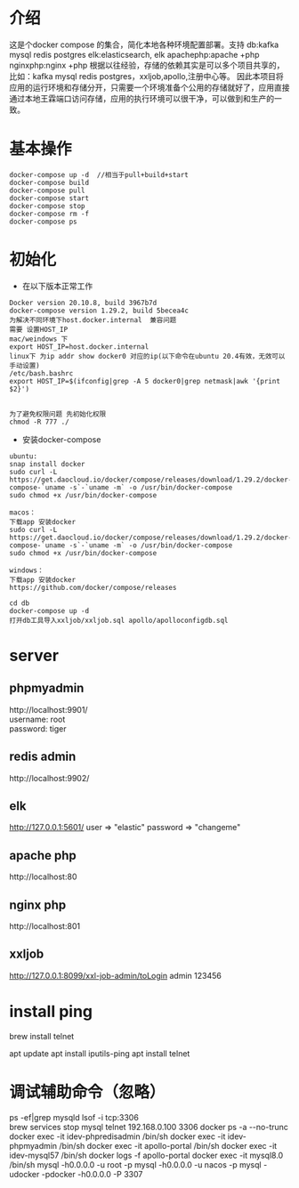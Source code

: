 # 介绍
这是个docker compose 的集合，简化本地各种环境配置部署。支持
db:kafka mysql redis postgres 
elk:elasticsearch, elk
apachephp:apache +php
nginxphp:nginx +php
根据以往经验，存储的依赖其实是可以多个项目共享的，比如：kafka mysql redis postgres，xxljob,apollo,注册中心等。
因此本项目将应用的运行环境和存储分开，只需要一个环境准备个公用的存储就好了，应用直接通过本地王霖端口访问存储，应用的执行环境可以很干净，可以做到和生产的一致。
# 基本操作
```
docker-compose up -d  //相当于pull+build+start
docker-compose build
docker-compose pull
docker-compose start
docker-compose stop
docker-compose rm -f
docker-compose ps
```
# 初始化
- 在以下版本正常工作
```
Docker version 20.10.8, build 3967b7d
docker-compose version 1.29.2, build 5becea4c
为解决不同环境下host.docker.internal  兼容问题
需要 设置HOST_IP
mac/weindows 下
export HOST_IP=host.docker.internal
linux下 为ip addr show docker0 对应的ip(以下命令在ubuntu 20.4有效，无效可以手动设置)
/etc/bash.bashrc 
export HOST_IP=$(ifconfig|grep -A 5 docker0|grep netmask|awk '{print $2}')


为了避免权限问题 先初始化权限
chmod -R 777 ./
```
- 安装docker-compose
```
ubuntu:
snap install docker
sudo curl -L https://get.daocloud.io/docker/compose/releases/download/1.29.2/docker-compose-`uname -s`-`uname -m` -o /usr/bin/docker-compose
sudo chmod +x /usr/bin/docker-compose

macos：
下载app 安装docker 
sudo curl -L https://get.daocloud.io/docker/compose/releases/download/1.29.2/docker-compose-`uname -s`-`uname -m` -o /usr/bin/docker-compose
sudo chmod +x /usr/bin/docker-compose

windows：
下载app 安装docker 
https://github.com/docker/compose/releases
```
```
cd db
docker-compose up -d 
打开db工具导入xxljob/xxljob.sql apollo/apolloconfigdb.sql
```
# server
## phpmyadmin
http://localhost:9901/  
username: root  
password: tiger
## redis admin
http://localhost:9902/
## elk
http://127.0.0.1:5601/
user => "elastic"
password => "changeme"
## apache php
http://localhost:80
## nginx php
http://localhost:801

## xxljob
http://127.0.0.1:8099/xxl-job-admin/toLogin
admin 123456

# install ping
brew install telnet

apt update
apt install iputils-ping
apt install telnet
# 调试辅助命令（忽略）

ps -ef|grep mysqld
lsof -i tcp:3306  
brew services stop mysql
telnet 192.168.0.100 3306
docker ps -a --no-trunc
docker exec -it  idev-phpredisadmin /bin/sh
docker exec -it  idev-phpmyadmin /bin/sh
docker exec -it apollo-portal /bin/sh
docker exec -it idev-mysql57 /bin/sh
docker logs -f apollo-portal
docker exec -it mysql8.0 /bin/sh
mysql -h0.0.0.0 -u root -p
mysql -h0.0.0.0 -u nacos -p 
mysql -udocker -pdocker -h0.0.0.0 -P 3307  
